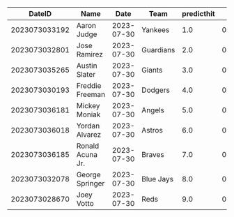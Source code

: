 DateID         |  Name              |  Date        |  Team       |  predicthit  |  predicthitproba     |  hitbool  |  Last7DaysAVG  |  Last15DaysAVG  |  Last30DaysAVG
---------------|--------------------|--------------|-------------|--------------|----------------------|-----------|----------------|-----------------|---------------
2023073033192  |  Aaron Judge       |  2023-07-30  |  Yankees    |  1.0         |  0.6276988900202267  |  False    |  0.5           |  0.5            |  0.5
2023073032801  |  Jose Ramirez      |  2023-07-30  |  Guardians  |  2.0         |  0.6117910831900726  |  False    |  0.233         |  0.305          |  0.267
2023073035265  |  Austin Slater     |  2023-07-30  |  Giants     |  3.0         |  0.6108924441227092  |  False    |  0.167         |  0.148          |  0.167
2023073030193  |  Freddie Freeman   |  2023-07-30  |  Dodgers    |  4.0         |  0.6105474180711434  |  False    |  0.292         |  0.365          |  0.344
2023073036181  |  Mickey Moniak     |  2023-07-30  |  Angels     |  5.0         |  0.6103792484424311  |  False    |  0.269         |  0.339          |  0.333
2023073036018  |  Yordan Alvarez    |  2023-07-30  |  Astros     |  6.0         |  0.6077585573187154  |  False    |  0.455         |  0.455          |  0.455
2023073036185  |  Ronald Acuna Jr.  |  2023-07-30  |  Braves     |  7.0         |  0.6069197190766386  |  False    |  0.412         |  0.37           |  0.341
2023073032078  |  George Springer   |  2023-07-30  |  Blue Jays  |  8.0         |  0.6047974184734756  |  False    |  0.0           |  0.137          |  0.193
2023073028670  |  Joey Votto        |  2023-07-30  |  Reds       |  9.0         |  0.603042906852019   |  False    |  0.176         |  0.116          |  0.184
